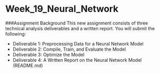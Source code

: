 # Week_19_Neural_Network

###Assignment Background
This new assignment consists of three technical analysis deliverables and a written report. You will submit the following:
- Deliverable 1: Preprocessing Data for a Neural Network Model
- Deliverable 2: Compile, Train, and Evaluate the Model
- Deliverable 3: Optimize the Model
- Deliverable 4: A Written Report on the Neural Network Model (README.md)
